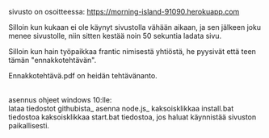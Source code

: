sivusto on osoitteessa: https://morning-island-91090.herokuapp.com

Silloin kun kukaan ei ole käynyt sivustolla vähään aikaan, ja sen jälkeen joku menee sivustolle, niin sitten kestää noin 50 sekuntia ladata sivu.

Silloin kun hain työpaikkaa frantic nimisestä yhtiöstä, he pyysivät että teen tämän "ennakkotehtävän".

Ennakkotehtävä.pdf on heidän tehtävänanto.<br /><br />

asennus ohjeet windows 10:lle:<br />
 lataa tiedostot githubista_
 asenna node.js_
 kaksoisklikkaa install.bat tiedostoa
 kaksoisklikkaa start.bat tiedostoa, jos haluat käynnistää sivuston paikallisesti.
